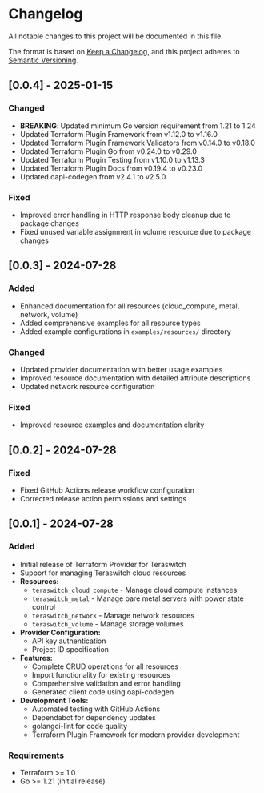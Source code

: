 # Changelog

All notable changes to this project will be documented in this file.

The format is based on [Keep a Changelog](https://keepachangelog.com/en/1.0.0/),
and this project adheres to [Semantic Versioning](https://semver.org/spec/v2.0.0.html).

## [0.0.4] - 2025-01-15

### Changed

- **BREAKING**: Updated minimum Go version requirement from 1.21 to 1.24
- Updated Terraform Plugin Framework from v1.12.0 to v1.16.0
- Updated Terraform Plugin Framework Validators from v0.14.0 to v0.18.0
- Updated Terraform Plugin Go from v0.24.0 to v0.29.0
- Updated Terraform Plugin Testing from v1.10.0 to v1.13.3
- Updated Terraform Plugin Docs from v0.19.4 to v0.23.0
- Updated oapi-codegen from v2.4.1 to v2.5.0

### Fixed

- Improved error handling in HTTP response body cleanup due to package changes
- Fixed unused variable assignment in volume resource due to package changes

## [0.0.3] - 2024-07-28

### Added

- Enhanced documentation for all resources (cloud_compute, metal, network, volume)
- Added comprehensive examples for all resource types
- Added example configurations in `examples/resources/` directory

### Changed

- Updated provider documentation with better usage examples
- Improved resource documentation with detailed attribute descriptions
- Updated network resource configuration

### Fixed

- Improved resource examples and documentation clarity

## [0.0.2] - 2024-07-28

### Fixed

- Fixed GitHub Actions release workflow configuration
- Corrected release action permissions and settings

## [0.0.1] - 2024-07-28

### Added

- Initial release of Terraform Provider for Teraswitch
- Support for managing Teraswitch cloud resources
- **Resources:**
  - `teraswitch_cloud_compute` - Manage cloud compute instances
  - `teraswitch_metal` - Manage bare metal servers with power state control
  - `teraswitch_network` - Manage network resources
  - `teraswitch_volume` - Manage storage volumes
- **Provider Configuration:**
  - API key authentication
  - Project ID specification
- **Features:**
  - Complete CRUD operations for all resources
  - Import functionality for existing resources
  - Comprehensive validation and error handling
  - Generated client code using oapi-codegen
- **Development Tools:**
  - Automated testing with GitHub Actions
  - Dependabot for dependency updates
  - golangci-lint for code quality
  - Terraform Plugin Framework for modern provider development

### Requirements

- Terraform >= 1.0
- Go >= 1.21 (initial release)
